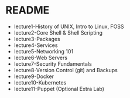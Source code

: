 # README

- lecture1-History of UNIX, Intro to Linux, FOSS
- lecture2-Core Shell & Shell Scripting
- lecture3-Packages
- lecture4-Services
- lecture5-Networking 101
- lecture6-Web Servers
- lecture7-Security Fundamentals
- lecture8-Version Control (git) and Backups
- lecture9-Docker
- lecture10-Kubernetes
- lecture11-Puppet (Optional Extra Lab)